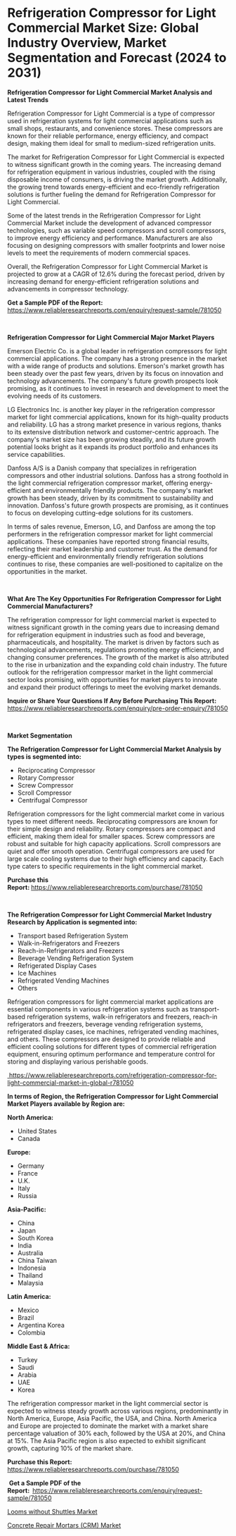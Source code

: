 <p><h1>Refrigeration Compressor for Light Commercial Market Size: Global Industry Overview, Market Segmentation and Forecast (2024 to 2031)</h1></p><p><strong>Refrigeration Compressor for Light Commercial Market Analysis and Latest Trends</strong></p>
<p><p>Refrigeration Compressor for Light Commercial is a type of compressor used in refrigeration systems for light commercial applications such as small shops, restaurants, and convenience stores. These compressors are known for their reliable performance, energy efficiency, and compact design, making them ideal for small to medium-sized refrigeration units.</p><p>The market for Refrigeration Compressor for Light Commercial is expected to witness significant growth in the coming years. The increasing demand for refrigeration equipment in various industries, coupled with the rising disposable income of consumers, is driving the market growth. Additionally, the growing trend towards energy-efficient and eco-friendly refrigeration solutions is further fueling the demand for Refrigeration Compressor for Light Commercial.</p><p>Some of the latest trends in the Refrigeration Compressor for Light Commercial Market include the development of advanced compressor technologies, such as variable speed compressors and scroll compressors, to improve energy efficiency and performance. Manufacturers are also focusing on designing compressors with smaller footprints and lower noise levels to meet the requirements of modern commercial spaces.</p><p>Overall, the Refrigeration Compressor for Light Commercial Market is projected to grow at a CAGR of 12.6% during the forecast period, driven by increasing demand for energy-efficient refrigeration solutions and advancements in compressor technology.</p></p>
<p><strong>Get a Sample PDF of the Report:&nbsp;</strong> <a href="https://www.reliableresearchreports.com/enquiry/request-sample/781050">https://www.reliableresearchreports.com/enquiry/request-sample/781050</a></p>
<p>&nbsp;</p>
<p><strong>Refrigeration Compressor for Light Commercial Major Market Players</strong></p>
<p><p>Emerson Electric Co. is a global leader in refrigeration compressors for light commercial applications. The company has a strong presence in the market with a wide range of products and solutions. Emerson's market growth has been steady over the past few years, driven by its focus on innovation and technology advancements. The company's future growth prospects look promising, as it continues to invest in research and development to meet the evolving needs of its customers.</p><p>LG Electronics Inc. is another key player in the refrigeration compressor market for light commercial applications, known for its high-quality products and reliability. LG has a strong market presence in various regions, thanks to its extensive distribution network and customer-centric approach. The company's market size has been growing steadily, and its future growth potential looks bright as it expands its product portfolio and enhances its service capabilities.</p><p>Danfoss A/S is a Danish company that specializes in refrigeration compressors and other industrial solutions. Danfoss has a strong foothold in the light commercial refrigeration compressor market, offering energy-efficient and environmentally friendly products. The company's market growth has been steady, driven by its commitment to sustainability and innovation. Danfoss's future growth prospects are promising, as it continues to focus on developing cutting-edge solutions for its customers.</p><p>In terms of sales revenue, Emerson, LG, and Danfoss are among the top performers in the refrigeration compressor market for light commercial applications. These companies have reported strong financial results, reflecting their market leadership and customer trust. As the demand for energy-efficient and environmentally friendly refrigeration solutions continues to rise, these companies are well-positioned to capitalize on the opportunities in the market.</p></p>
<p>&nbsp;</p>
<p><strong>What Are The Key Opportunities For Refrigeration Compressor for Light Commercial Manufacturers?</strong></p>
<p><p>The refrigeration compressor for light commercial market is expected to witness significant growth in the coming years due to increasing demand for refrigeration equipment in industries such as food and beverage, pharmaceuticals, and hospitality. The market is driven by factors such as technological advancements, regulations promoting energy efficiency, and changing consumer preferences. The growth of the market is also attributed to the rise in urbanization and the expanding cold chain industry. The future outlook for the refrigeration compressor market in the light commercial sector looks promising, with opportunities for market players to innovate and expand their product offerings to meet the evolving market demands.</p></p>
<p><strong>Inquire or Share Your Questions If Any Before Purchasing This Report:</strong> <a href="https://www.reliableresearchreports.com/enquiry/pre-order-enquiry/781050">https://www.reliableresearchreports.com/enquiry/pre-order-enquiry/781050</a></p>
<p>&nbsp;</p>
<p><strong>Market Segmentation</strong></p>
<p><strong>The Refrigeration Compressor for Light Commercial Market Analysis by types is segmented into:</strong></p>
<p><ul><li>Reciprocating Compressor</li><li>Rotary Compressor</li><li>Screw Compressor</li><li>Scroll Compressor</li><li>Centrifugal Compressor</li></ul></p>
<p><p>Refrigeration compressors for the light commercial market come in various types to meet different needs. Reciprocating compressors are known for their simple design and reliability. Rotary compressors are compact and efficient, making them ideal for smaller spaces. Screw compressors are robust and suitable for high capacity applications. Scroll compressors are quiet and offer smooth operation. Centrifugal compressors are used for large scale cooling systems due to their high efficiency and capacity. Each type caters to specific requirements in the light commercial market.</p></p>
<p><strong>Purchase this Report:&nbsp;</strong><a href="https://www.reliableresearchreports.com/purchase/781050">https://www.reliableresearchreports.com/purchase/781050</a></p>
<p>&nbsp;</p>
<p><strong>The Refrigeration Compressor for Light Commercial Market Industry Research by Application is segmented into:</strong></p>
<p><ul><li>Transport based Refrigeration System</li><li>Walk-in-Refrigerators and Freezers</li><li>Reach-in-Refrigerators and Freezers</li><li>Beverage Vending Refrigeration System</li><li>Refrigerated Display Cases</li><li>Ice Machines</li><li>Refrigerated Vending Machines</li><li>Others</li></ul></p>
<p><p>Refrigeration compressors for light commercial market applications are essential components in various refrigeration systems such as transport-based refrigeration systems, walk-in refrigerators and freezers, reach-in refrigerators and freezers, beverage vending refrigeration systems, refrigerated display cases, ice machines, refrigerated vending machines, and others. These compressors are designed to provide reliable and efficient cooling solutions for different types of commercial refrigeration equipment, ensuring optimum performance and temperature control for storing and displaying various perishable goods.</p></p>
<p><a href="https://www.reliableresearchreports.com/refrigeration-compressor-for-light-commercial-market-in-global-r781050">&nbsp;https://www.reliableresearchreports.com/refrigeration-compressor-for-light-commercial-market-in-global-r781050</a></p>
<p><strong>In terms of Region, the Refrigeration Compressor for Light Commercial Market Players available by Region are:</strong></p>
<p>
    <p> <strong> North America: </strong>
        <ul>
            <li>United States</li>
            <li>Canada</li>
        </ul>
        </p> 
    <p> <strong> Europe: </strong>
        <ul>
            <li>Germany</li>
            <li>France</li>
            <li>U.K.</li>
            <li>Italy</li>
            <li>Russia</li>
        </ul>
        </p> 
    <p> <strong> Asia-Pacific: </strong>
        <ul>
            <li>China</li>
            <li>Japan</li>
            <li>South Korea</li>
            <li>India</li>
            <li>Australia</li>
            <li>China Taiwan</li>
            <li>Indonesia</li>
            <li>Thailand</li>
            <li>Malaysia</li>
        </ul>
        </p> 
    <p> <strong> Latin America: </strong>
        <ul>
            <li>Mexico</li>
            <li>Brazil</li>
            <li>Argentina Korea</li>
            <li>Colombia</li>
        </ul>
        </p> 
    <p> <strong> Middle East & Africa: </strong>
        <ul>
            <li>Turkey</li>
            <li>Saudi</li>
            <li>Arabia</li>
            <li>UAE</li>
            <li>Korea</li>
        </ul>
    </p>
    </p>
<p><p>The refrigeration compressor market in the light commercial sector is expected to witness steady growth across various regions, predominantly in North America, Europe, Asia Pacific, the USA, and China. North America and Europe are projected to dominate the market with a market share percentage valuation of 30% each, followed by the USA at 20%, and China at 15%. The Asia Pacific region is also expected to exhibit significant growth, capturing 10% of the market share.</p></p>
<p><strong>Purchase this Report: </strong><a href="https://www.reliableresearchreports.com/purchase/781050">https://www.reliableresearchreports.com/purchase/781050</a></p>
<p>&nbsp;<strong>Get a Sample PDF of the Report:&nbsp;&nbsp;</strong><a href="https://www.reliableresearchreports.com/enquiry/request-sample/781050">https://www.reliableresearchreports.com/enquiry/request-sample/781050</a></p>
<p><strong></strong></p>
<p><p><a href="https://github.com/hskmn/Market-Research-Report-List-1/blob/main/looms-without-shuttles-market.md">Looms without Shuttles Market</a></p><p><a href="https://view.publitas.com/reportprime-1/concrete-repair-mortars-crm-market-analysis-report-global-insights-by-region-type-polymer-cementitious-epoxy-based-other-and-application-building-and-car-park-road-and-infrastructure-utility-industries-other-from-2024-to-2031/">Concrete Repair Mortars (CRM) Market</a></p></p>